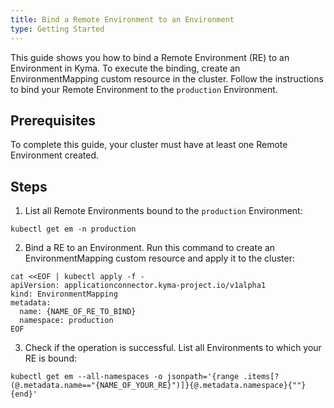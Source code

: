 ```yaml
---
title: Bind a Remote Environment to an Environment
type: Getting Started
---
```


This guide shows you how to bind a Remote Environment (RE) to an Environment in Kyma. To execute the binding, create an EnvironmentMapping custom resource in the cluster. Follow the instructions to bind your Remote Environment to the `production` Environment.

## Prerequisites

To complete this guide, your cluster must have at least one Remote Environment created.

## Steps

1. List all Remote Environments bound to the `production` Environment:
  ```
  kubectl get em -n production
  ```

2. Bind a RE to an Environment. Run this command to create an EnvironmentMapping custom resource and apply it to the cluster:

  ```
  cat <<EOF | kubectl apply -f -
  apiVersion: applicationconnector.kyma-project.io/v1alpha1
  kind: EnvironmentMapping
  metadata:
    name: {NAME_OF_RE_TO_BIND}
    namespace: production
  EOF
  ```

3. Check if the operation is successful. List all Environments to which your RE is bound:
  ```
  kubectl get em --all-namespaces -o jsonpath='{range .items[?(@.metadata.name=="{NAME_OF_YOUR_RE}")]}{@.metadata.namespace}{""}{end}'
  ```
